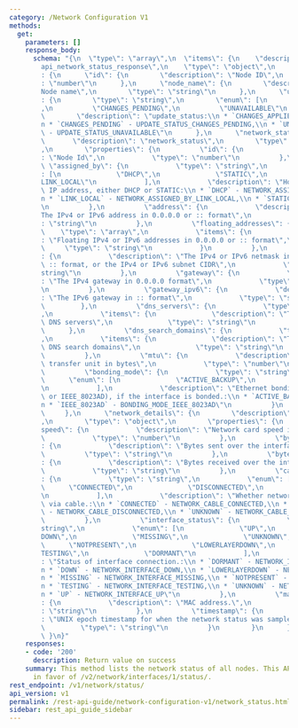 ```yaml
---
category: /Network Configuration V1
methods:
  get:
    parameters: []
    response_body:
      schema: "{\n  \"type\": \"array\",\n  \"items\": {\n    \"description\": \"\
        api_network_status_response\",\n    \"type\": \"object\",\n    \"properties\"\
        : {\n      \"id\": {\n        \"description\": \"Node ID\",\n        \"type\"\
        : \"number\"\n      },\n      \"node_name\": {\n        \"description\": \"\
        Node name\",\n        \"type\": \"string\"\n      },\n      \"update_status\"\
        : {\n        \"type\": \"string\",\n        \"enum\": [\n          \"CHANGES_APPLIED\"\
        ,\n          \"CHANGES_PENDING\",\n          \"UNAVAILABLE\"\n        ],\n\
        \        \"description\": \"update_status:\\n * `CHANGES_APPLIED` - UPDATE_STATUS_CHANGES_APPLIED,\\\
        n * `CHANGES_PENDING` - UPDATE_STATUS_CHANGES_PENDING,\\n * `UNAVAILABLE`\
        \ - UPDATE_STATUS_UNAVAILABLE\"\n      },\n      \"network_status\": {\n \
        \       \"description\": \"network_status\",\n        \"type\": \"object\"\
        ,\n        \"properties\": {\n          \"id\": {\n            \"description\"\
        : \"Node Id\",\n            \"type\": \"number\"\n          },\n         \
        \ \"assigned_by\": {\n            \"type\": \"string\",\n            \"enum\"\
        : [\n              \"DHCP\",\n              \"STATIC\",\n              \"\
        LINK_LOCAL\"\n            ],\n            \"description\": \"How to assign\
        \ IP address, either DHCP or STATIC:\\n * `DHCP` - NETWORK_ASSIGNED_BY_DHCP,\\\
        n * `LINK_LOCAL` - NETWORK_ASSIGNED_BY_LINK_LOCAL,\\n * `STATIC` - NETWORK_ASSIGNED_BY_STATIC\"\
        \n          },\n          \"address\": {\n            \"description\": \"\
        The IPv4 or IPv6 address in 0.0.0.0 or :: format\",\n            \"type\"\
        : \"string\"\n          },\n          \"floating_addresses\": {\n        \
        \    \"type\": \"array\",\n            \"items\": {\n              \"description\"\
        : \"Floating IPv4 or IPv6 addresses in 0.0.0.0 or :: format\",\n         \
        \     \"type\": \"string\"\n            }\n          },\n          \"netmask\"\
        : {\n            \"description\": \"The IPv4 or IPv6 netmask in 0.0.0.0 or\
        \ :: format, or the IPv4 or IPv6 subnet CIDR\",\n            \"type\": \"\
        string\"\n          },\n          \"gateway\": {\n            \"description\"\
        : \"The IPv4 gateway in 0.0.0.0 format\",\n            \"type\": \"string\"\
        \n          },\n          \"gateway_ipv6\": {\n            \"description\"\
        : \"The IPv6 gateway in :: format\",\n            \"type\": \"string\"\n \
        \         },\n          \"dns_servers\": {\n            \"type\": \"array\"\
        ,\n            \"items\": {\n              \"description\": \"The list of\
        \ DNS servers\",\n              \"type\": \"string\"\n            }\n    \
        \      },\n          \"dns_search_domains\": {\n            \"type\": \"array\"\
        ,\n            \"items\": {\n              \"description\": \"The list of\
        \ DNS search domains\",\n              \"type\": \"string\"\n            }\n\
        \          },\n          \"mtu\": {\n            \"description\": \"The maximum\
        \ transfer unit in bytes\",\n            \"type\": \"number\"\n          },\n\
        \          \"bonding_mode\": {\n            \"type\": \"string\",\n      \
        \      \"enum\": [\n              \"ACTIVE_BACKUP\",\n              \"IEEE_8023AD\"\
        \n            ],\n            \"description\": \"Ethernet bonding mode (ACTIVE_BACKUP\
        \ or IEEE_8023AD), if the interface is bonded.:\\n * `ACTIVE_BACKUP` - BONDING_MODE_ACTIVE_BACKUP,\\\
        n * `IEEE_8023AD` - BONDING_MODE_IEEE_8023AD\"\n          }\n        }\n \
        \     },\n      \"network_details\": {\n        \"description\": \"network_details\"\
        ,\n        \"type\": \"object\",\n        \"properties\": {\n          \"\
        speed\": {\n            \"description\": \"Network card speed in Mbps.\",\n\
        \            \"type\": \"number\"\n          },\n          \"bytes_sent\"\
        : {\n            \"description\": \"Bytes sent over the interface.\",\n  \
        \          \"type\": \"string\"\n          },\n          \"bytes_received\"\
        : {\n            \"description\": \"Bytes received over the interface.\",\n\
        \            \"type\": \"string\"\n          },\n          \"cable_status\"\
        : {\n            \"type\": \"string\",\n            \"enum\": [\n        \
        \      \"CONNECTED\",\n              \"DISCONNECTED\",\n              \"UNKNOWN\"\
        \n            ],\n            \"description\": \"Whether network card is connected\
        \ via cable.:\\n * `CONNECTED` - NETWORK_CABLE_CONNECTED,\\n * `DISCONNECTED`\
        \ - NETWORK_CABLE_DISCONNECTED,\\n * `UNKNOWN` - NETWORK_CABLE_UNKNOWN\"\n\
        \          },\n          \"interface_status\": {\n            \"type\": \"\
        string\",\n            \"enum\": [\n              \"UP\",\n              \"\
        DOWN\",\n              \"MISSING\",\n              \"UNKNOWN\",\n        \
        \      \"NOTPRESENT\",\n              \"LOWERLAYERDOWN\",\n              \"\
        TESTING\",\n              \"DORMANT\"\n            ],\n            \"description\"\
        : \"Status of interface connection.:\\n * `DORMANT` - NETWORK_INTERFACE_DORMANT,\\\
        n * `DOWN` - NETWORK_INTERFACE_DOWN,\\n * `LOWERLAYERDOWN` - NETWORK_INTERFACE_LOWER_LAYER_DOWN,\\\
        n * `MISSING` - NETWORK_INTERFACE_MISSING,\\n * `NOTPRESENT` - NETWORK_INTERFACE_NOT_PRESENT,\\\
        n * `TESTING` - NETWORK_INTERFACE_TESTING,\\n * `UNKNOWN` - NETWORK_INTERFACE_UNKNOWN,\\\
        n * `UP` - NETWORK_INTERFACE_UP\"\n          },\n          \"mac_address\"\
        : {\n            \"description\": \"MAC address.\",\n            \"type\"\
        : \"string\"\n          },\n          \"timestamp\": {\n            \"description\"\
        : \"UNIX epoch timestamp for when the network status was sampled.\",\n   \
        \         \"type\": \"string\"\n          }\n        }\n      }\n    }\n \
        \ }\n}"
    responses:
    - code: '200'
      description: Return value on success
    summary: This method lists the network status of all nodes. This API is deprecated
      in favor of /v2/network/interfaces/1/status/.
rest_endpoint: /v1/network/status/
api_version: v1
permalink: /rest-api-guide/network-configuration-v1/network_status.html
sidebar: rest_api_guide_sidebar
---
```

